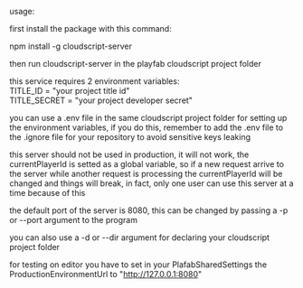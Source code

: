 usage: 

first install the package with this command: 

npm install -g cloudscript-server 

then run cloudscript-server in the playfab cloudscript project folder 

this service requires 2 environment variables:  
 TITLE_ID = "your project title id"  
 TITLE_SECRET = "your project developer secret"  

you can use a .env file in the same cloudscript project folder for setting up the environment variables, if you do this, remember to add the .env file to the .ignore file for your repository to avoid sensitive keys leaking 

this server should not be used in production, it will not work, the currentPlayerId is setted as a global variable, so if a new request arrive to the server while another request is processing the currentPlayerId will be changed and things will break, in fact, only one user can use this server at a time because of this 

the default port of the server is 8080, this can be changed by passing a -p or --port argument to the program 

you can also use a -d or --dir argument for declaring your cloudscript project folder 

for testing on editor you have to set in your PlafabSharedSettings the ProductionEnvironmentUrl to "http://127.0.0.1:8080"  